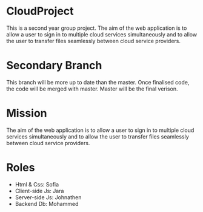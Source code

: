 # CloudProject

This is a second year group project. The aim of the web application is to allow a user to sign in to multiple cloud services simultaneously and to allow the user to transfer files seamlessly between cloud service providers.

# Secondary Branch 
This branch will be more up to date than the master.
Once finalised code, the code will be merged with master. 
Master will be the final verison. 

# Mission
The aim of the web application is to allow a user to sign in to multiple cloud services 
simultaneously and to allow the user to transfer files seamlessly between cloud service providers.
# Roles
- Html & Css: Sofia
- Client-side Js: Jara
- Server-side Js: Johnathen
- Backend Db: Mohammed


